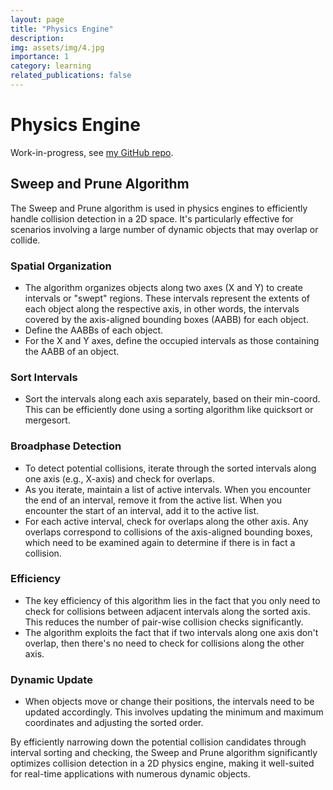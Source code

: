 ```yaml
---
layout: page
title: "Physics Engine"
description: 
img: assets/img/4.jpg
importance: 1
category: learning
related_publications: false
---
```


# Physics Engine

Work-in-progress, see [my GitHub repo](https://github.com/eric-lefort/doorknob/).

## Sweep and Prune Algorithm

The Sweep and Prune algorithm is used in physics engines to efficiently handle collision detection in a 2D space. It's particularly effective for scenarios involving a large number of dynamic objects that may overlap or collide.

### Spatial Organization

- The algorithm organizes objects along two axes (X and Y) to create intervals or "swept" regions. These intervals represent the extents of each object along the respective axis, in other words, the intervals covered by the axis-aligned bounding boxes (AABB) for each object.
- Define the AABBs of each object.
- For the X and Y axes, define the occupied intervals as those containing the AABB of an object.

### Sort Intervals

- Sort the intervals along each axis separately, based on their min-coord. This can be efficiently done using a sorting algorithm like quicksort or mergesort.

### Broadphase Detection

- To detect potential collisions, iterate through the sorted intervals along one axis (e.g., X-axis) and check for overlaps.
- As you iterate, maintain a list of active intervals. When you encounter the end of an interval, remove it from the active list. When you encounter the start of an interval, add it to the active list.
- For each active interval, check for overlaps along the other axis. Any overlaps correspond to collisions of the axis-aligned bounding boxes, which need to be examined again to determine if there is in fact a collision.

### Efficiency

- The key efficiency of this algorithm lies in the fact that you only need to check for collisions between adjacent intervals along the sorted axis. This reduces the number of pair-wise collision checks significantly.
- The algorithm exploits the fact that if two intervals along one axis don't overlap, then there's no need to check for collisions along the other axis.

### Dynamic Update

- When objects move or change their positions, the intervals need to be updated accordingly. This involves updating the minimum and maximum coordinates and adjusting the sorted order.

By efficiently narrowing down the potential collision candidates through interval sorting and checking, the Sweep and Prune algorithm significantly optimizes collision detection in a 2D physics engine, making it well-suited for real-time applications with numerous dynamic objects.
